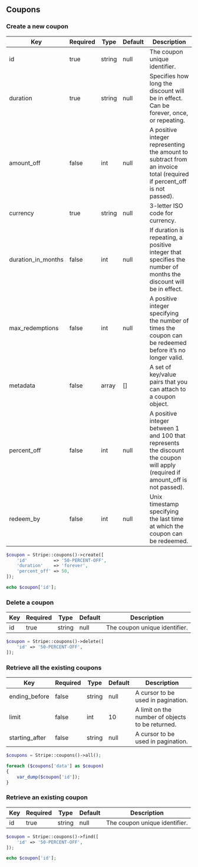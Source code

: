 ## Coupons

### Create a new coupon

Key                | Required | Type   | Default | Description
------------------ | -------- | ------ | ------- | -----------------------------
id                 | true     | string | null    | The coupon unique identifier.
duration           | true     | string | null    | Specifies how long the discount will be in effect. Can be forever, once, or repeating.
amount_off         | false    | int    | null    | A positive integer representing the amount to subtract from an invoice total (required if percent_off is not passed).
currency           | true     | string | null    | 3-letter ISO code for currency.
duration_in_months | false    | int    | null    |  If duration is repeating, a positive integer that specifies the number of months the discount will be in effect.
max_redemptions    | false    | int    | null    | A positive integer specifying the number of times the coupon can be redeemed before it’s no longer valid.
metadata           | false    | array  | []      | A set of key/value pairs that you can attach to a coupon object.
percent_off        | false    | int    | null    | A positive integer between 1 and 100 that represents the discount the coupon will apply (required if amount_off is not passed).
redeem_by          | false    | int    | null    | Unix timestamp specifying the last time at which the coupon can be redeemed.

```php
$coupon = Stripe::coupons()->create([
	'id'          => '50-PERCENT-OFF',
	'duration'    => 'forever',
	'percent_off' => 50,
]);

echo $coupon['id'];
```

### Delete a coupon

Key | Required | Type   | Default | Description
--- | -------- | ------ | ------- | --------------------------------------------
id  | true     | string | null    | The coupon unique identifier.

```php
$coupon = Stripe::coupons()->delete([
	'id' => '50-PERCENT-OFF',
]);
```

### Retrieve all the existing coupons

Key            | Required | Type   | Default | Description
-------------- | -------- | ------ | ------- | ---------------------------------
ending_before  | false    | string | null    | A cursor to be used in pagination.
limit          | false    | int    | 10      | A limit on the number of objects to be returned.
starting_after | false    | string | null    | A cursor to be used in pagination.

```php
$coupons = Stripe::coupons()->all();

foreach ($coupons['data'] as $coupon)
{
	var_dump($coupon['id']);
}
```

### Retrieve an existing coupon

Key | Required | Type   | Default | Description
--- | -------- | ------ | ------- | --------------------------------------------
id  | true     | string | null    | The coupon unique identifier.

```php
$coupon = Stripe::coupons()->find([
	'id' => '50-PERCENT-OFF',
]);

echo $coupon['id'];
```
